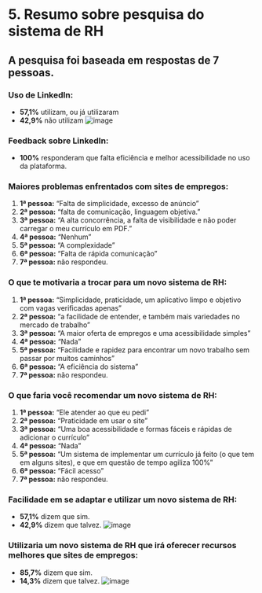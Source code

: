 # 5. Resumo sobre pesquisa do sistema de RH

## A pesquisa foi baseada em respostas de 7 pessoas.

### Uso de LinkedIn:
- **57,1%** utilizam, ou já utilizaram
- **42,9%** não utilizam
![image](https://github.com/user-attachments/assets/626128d3-d3a8-4fd9-9739-c0dfe0588629)


### Feedback sobre LinkedIn:
- **100%** responderam que falta eficiência e melhor acessibilidade no uso da plataforma.

### Maiores problemas enfrentados com sites de empregos:
1. **1ª pessoa:** “Falta de simplicidade, excesso de anúncio”
2. **2ª pessoa:** “falta de comunicação, linguagem objetiva.”
3. **3ª pessoa:** “A alta concorrência, a falta de visibilidade e não poder carregar o meu currículo em PDF.”
4. **4ª pessoa:** “Nenhum”
5. **5ª pessoa:** “A complexidade”
6. **6ª pessoa:** “Falta de rápida comunicação”
7. **7ª pessoa:** não respondeu.

### O que te motivaria a trocar para um novo sistema de RH:
1. **1ª pessoa:** “Simplicidade, praticidade, um aplicativo limpo e objetivo com vagas verificadas apenas”
2. **2ª pessoa:** “a facilidade de entender, e também mais variedades no mercado de trabalho”
3. **3ª pessoa:** “A maior oferta de empregos e uma acessibilidade simples”
4. **4ª pessoa:** “Nada”
5. **5ª pessoa:** “Facilidade e rapidez para encontrar um novo trabalho sem passar por muitos caminhos”
6. **6ª pessoa:** “A eficiência do sistema”
7. **7ª pessoa:** não respondeu.

### O que faria você recomendar um novo sistema de RH:
1. **1ª pessoa:** “Ele atender ao que eu pedi”
2. **2ª pessoa:** “Praticidade em usar o site”
3. **3ª pessoa:** “Uma boa acessibilidade e formas fáceis e rápidas de adicionar o currículo”
4. **4ª pessoa:** “Nada”
5. **5ª pessoa:** “Um sistema de implementar um currículo já feito (o que tem em alguns sites), e que em questão de tempo agiliza 100%”
6. **6ª pessoa:** “Fácil acesso”
7. **7ª pessoa:** não respondeu.

### Facilidade em se adaptar e utilizar um novo sistema de RH:
- **57,1%** dizem que sim.
- **42,9%** dizem que talvez.
![image](https://github.com/user-attachments/assets/2a0d4f7d-9095-4e35-9ca6-a78e55ffd58f)


### Utilizaria um novo sistema de RH que irá oferecer recursos melhores que sites de empregos:
- **85,7%** dizem que sim.
- **14,3%** dizem que talvez.
![image](https://github.com/user-attachments/assets/7e118a85-c957-460e-a49f-6b9b52ecf907)

